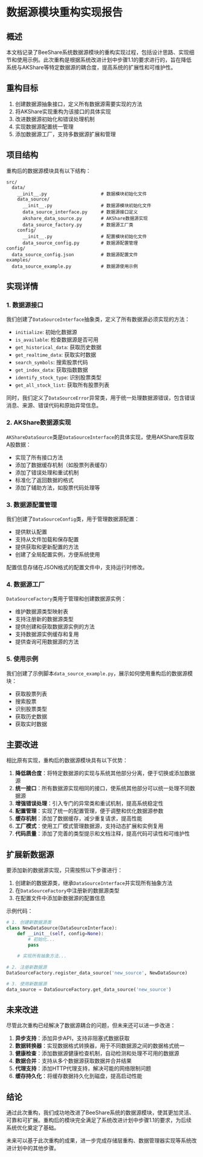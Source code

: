 # 数据源模块重构实现报告

## 概述

本文档记录了BeeShare系统数据源模块的重构实现过程，包括设计思路、实现细节和使用示例。此次重构是根据系统改进计划中步骤1.1的要求进行的，旨在降低系统与AKShare等特定数据源的耦合度，提高系统的扩展性和可维护性。

## 重构目标

1. 创建数据源抽象接口，定义所有数据源需要实现的方法
2. 将AKShare实现重构为该接口的具体实现
3. 改进数据源初始化和错误处理机制
4. 实现数据源配置统一管理
5. 添加数据源工厂，支持多数据源扩展和管理

## 项目结构

重构后的数据源模块具有以下结构：

```
src/
  data/
    __init__.py                    # 数据模块初始化文件
    data_source/
      __init__.py                  # 数据源模块初始化文件
      data_source_interface.py     # 数据源接口定义
      akshare_data_source.py       # AKShare数据源实现
      data_source_factory.py       # 数据源工厂类
    config/
      __init__.py                  # 配置模块初始化文件
      data_source_config.py        # 数据源配置管理
config/
  data_source_config.json          # 数据源配置文件
examples/
  data_source_example.py           # 数据源使用示例
```

## 实现详情

### 1. 数据源接口

我们创建了`DataSourceInterface`抽象类，定义了所有数据源必须实现的方法：

- `initialize`: 初始化数据源
- `is_available`: 检查数据源是否可用
- `get_historical_data`: 获取历史数据
- `get_realtime_data`: 获取实时数据
- `search_symbols`: 搜索股票代码
- `get_index_data`: 获取指数数据
- `identify_stock_type`: 识别股票类型
- `get_all_stock_list`: 获取所有股票列表

同时，我们定义了`DataSourceError`异常类，用于统一处理数据源错误，包含错误消息、来源、错误代码和原始异常信息。

### 2. AKShare数据源实现

`AKShareDataSource`类是`DataSourceInterface`的具体实现，使用AKShare库获取A股数据：

- 实现了所有接口方法
- 添加了数据缓存机制（如股票列表缓存）
- 添加了错误处理和重试机制
- 标准化了返回数据的格式
- 添加了辅助方法，如股票代码处理等

### 3. 数据源配置管理

我们创建了`DataSourceConfig`类，用于管理数据源配置：

- 提供默认配置
- 支持从文件加载和保存配置
- 提供获取和更新配置的方法
- 创建了全局配置实例，方便系统使用

配置信息存储在JSON格式的配置文件中，支持运行时修改。

### 4. 数据源工厂

`DataSourceFactory`类用于管理和创建数据源实例：

- 维护数据源类型映射表
- 支持注册新的数据源类型
- 提供创建和获取数据源实例的方法
- 支持数据源实例缓存和复用
- 提供查询可用数据源的方法

### 5. 使用示例

我们创建了示例脚本`data_source_example.py`，展示如何使用重构后的数据源模块：

- 获取股票列表
- 搜索股票
- 识别股票类型
- 获取历史数据
- 获取实时数据

## 主要改进

相比原有实现，重构后的数据源模块具有以下优势：

1. **降低耦合度**：将特定数据源的实现与系统其他部分分离，便于切换或添加数据源
2. **统一接口**：所有数据源实现相同的接口，使系统其他部分可以统一处理不同数据源
3. **增强错误处理**：引入专门的异常类和重试机制，提高系统稳定性
4. **配置管理**：实现了统一的配置管理，便于调整和优化数据源参数
5. **缓存机制**：添加了数据缓存，减少重复请求，提高性能
6. **工厂模式**：使用工厂模式管理数据源，支持动态扩展和实例复用
7. **代码质量**：添加了完善的类型提示和文档注释，提高代码可读性和可维护性

## 扩展新数据源

要添加新的数据源实现，只需按照以下步骤进行：

1. 创建新的数据源类，继承`DataSourceInterface`并实现所有抽象方法
2. 在`DataSourceFactory`中注册新的数据源类型
3. 在配置文件中添加新数据源的配置信息

示例代码：

```python
# 1. 创建新数据源类
class NewDataSource(DataSourceInterface):
    def __init__(self, config=None):
        # 初始化...
        pass
    
    # 实现所有抽象方法...
    
# 2. 注册新数据源
DataSourceFactory.register_data_source('new_source', NewDataSource)

# 3. 使用新数据源
data_source = DataSourceFactory.get_data_source('new_source')
```

## 未来改进

尽管此次重构已经解决了数据源耦合的问题，但未来还可以进一步改进：

1. **异步支持**：添加异步API，支持非阻塞式数据获取
2. **数据转换器**：实现数据格式转换器，用于不同数据源之间的数据格式统一
3. **健康检查**：添加数据源健康检查机制，自动检测和处理不可用的数据源
4. **数据合并**：支持从多个数据源获取数据并合并结果
5. **代理支持**：添加HTTP代理支持，解决可能的网络限制问题
6. **缓存持久化**：将缓存数据持久化到磁盘，提高启动性能

## 结论

通过此次重构，我们成功地改进了BeeShare系统的数据源模块，使其更加灵活、可靠和可扩展。重构后的模块完全满足了系统改进计划中步骤1.1的要求，为后续系统优化奠定了基础。

未来可以基于此次重构的成果，进一步完成存储层重构、数据管理器实现等系统改进计划中的其他步骤。